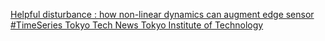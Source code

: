 [Helpful disturbance : how non-linear dynamics can augment edge sensor #TimeSeries   Tokyo Tech News   Tokyo Institute of Technology](https://qi.tc/qi/110937)